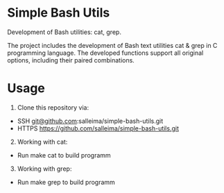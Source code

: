 # Simple Bash Utils
Development of Bash utilities: cat, grep.

The project includes the development of Bash text utilities cat & grep in C programming language. The developed functions support all original options, including their paired combinations.

# Usage

1. Clone this repository via:
  - SSH git@github.com:salleima/simple-bash-utils.git 
  - HTTPS https://github.com/salleima/simple-bash-utils.git
2. Working with cat:
  - Run make cat to build programm
3. Working with grep:
  - Run make grep to build programm
